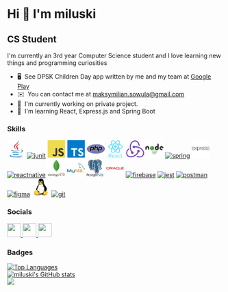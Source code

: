 Hi 👋 I'm miluski
========================

CS Student
----------

I'm currently an 3rd year Computer Science student and I love learning new things and programming curiosities

*   🖥️  See DPSK Children Day app written by me and my team at [Google Play](https://play.google.com/store/apps/details?id=com.dpsk.children.day)
*   ✉️  You can contact me at [maksymilian.sowula@gmail.com](mailto:maksymilian.sowula@gmail.com)
*   🚀  I'm currently working on private project.
*   🧠  I'm learning React, Express.js and Spring Boot
  
### Skills 

<p>
    <a target="_blank" href="https://raw.githubusercontent.com/devicons/devicon/master/icons/java/java-original.svg"
        style="display: inline-block;">
        <img src="https://raw.githubusercontent.com/devicons/devicon/master/icons/java/java-original.svg" alt="java"
            width="42" height="42" />
    </a>
    <a target="_blank" href="https://www.opencodez.com/wp-content/uploads/2019/04/Junit-1.png"
        style="display: inline-block;">
        <img src="https://www.opencodez.com/wp-content/uploads/2019/04/Junit-1.png" alt="junit"
            width="42" height="42" />
    </a>
    <a target="_blank"
        href="https://raw.githubusercontent.com/devicons/devicon/master/icons/javascript/javascript-original.svg"
        style="display: inline-block;"><img
            src="https://raw.githubusercontent.com/devicons/devicon/master/icons/javascript/javascript-original.svg"
            alt="javascript" width="42" height="42" /></a>
    <a target="_blank"
        href="https://raw.githubusercontent.com/devicons/devicon/master/icons/typescript/typescript-original.svg"
        style="display: inline-block;"><img
            src="https://raw.githubusercontent.com/devicons/devicon/master/icons/typescript/typescript-original.svg"
            alt="typescript" width="42" height="42" /></a>
    <a target="_blank" href="https://raw.githubusercontent.com/devicons/devicon/master/icons/php/php-original.svg"
        style="display: inline-block;"><img
            src="https://raw.githubusercontent.com/devicons/devicon/master/icons/php/php-original.svg" alt="php"
            width="42" height="42" /></a>
    <a target="_blank"
        href="https://raw.githubusercontent.com/devicons/devicon/master/icons/react/react-original-wordmark.svg"
        style="display: inline-block;"><img
            src="https://raw.githubusercontent.com/devicons/devicon/master/icons/react/react-original-wordmark.svg"
            alt="react" width="42" height="42" /></a>
    <a target="_blank" href="https://raw.githubusercontent.com/devicons/devicon/master/icons/redux/redux-original.svg"
        style="display: inline-block;"><img
            src="https://raw.githubusercontent.com/devicons/devicon/master/icons/redux/redux-original.svg" alt="redux"
            width="42" height="42" /></a>
    <a target="_blank"
        href="https://raw.githubusercontent.com/devicons/devicon/master/icons/nodejs/nodejs-original-wordmark.svg"
        style="display: inline-block;"><img
            src="https://raw.githubusercontent.com/devicons/devicon/master/icons/nodejs/nodejs-original-wordmark.svg"
            alt="nodejs" width="42" height="42" /></a>
    <a target="_blank" href="https://www.vectorlogo.zone/logos/springio/springio-icon.svg"
        style="display: inline-block;"><img src="https://www.vectorlogo.zone/logos/springio/springio-icon.svg"
            alt="spring" width="42" height="42" /></a>
    <a target="_blank"
        href="https://raw.githubusercontent.com/devicons/devicon/master/icons/express/express-original-wordmark.svg"
        style="display: inline-block;"><img
            src="https://raw.githubusercontent.com/devicons/devicon/master/icons/express/express-original-wordmark.svg"
            alt="express" width="42" height="42" /></a>
    <a target="_blank" href="https://reactnative.dev/img/header_logo.svg" style="display: inline-block;"><img
            src="https://reactnative.dev/img/header_logo.svg" alt="reactnative" width="42" height="42" /></a>
    <a target="_blank"
        href="https://raw.githubusercontent.com/devicons/devicon/master/icons/mongodb/mongodb-original-wordmark.svg"
        style="display: inline-block;"><img
            src="https://raw.githubusercontent.com/devicons/devicon/master/icons/mongodb/mongodb-original-wordmark.svg"
            alt="mongodb" width="42" height="42" /></a>
    <a target="_blank"
        href="https://raw.githubusercontent.com/devicons/devicon/master/icons/mysql/mysql-original-wordmark.svg"
        style="display: inline-block;"><img
            src="https://raw.githubusercontent.com/devicons/devicon/master/icons/mysql/mysql-original-wordmark.svg"
            alt="mysql" width="42" height="42" /></a>
    <a target="_blank"
        href="https://raw.githubusercontent.com/devicons/devicon/master/icons/postgresql/postgresql-original-wordmark.svg"
        style="display: inline-block;"><img
            src="https://raw.githubusercontent.com/devicons/devicon/master/icons/postgresql/postgresql-original-wordmark.svg"
            alt="postgresql" width="42" height="42" /></a>
    <a target="_blank" href="https://raw.githubusercontent.com/devicons/devicon/master/icons/oracle/oracle-original.svg"
        style="display: inline-block;"><img
            src="https://raw.githubusercontent.com/devicons/devicon/master/icons/oracle/oracle-original.svg"
            alt="oracle" width="42" height="42" /></a>
    <a target="_blank" href="https://www.vectorlogo.zone/logos/firebase/firebase-icon.svg"
        style="display: inline-block;"><img src="https://www.vectorlogo.zone/logos/firebase/firebase-icon.svg"
            alt="firebase" width="42" height="42" /></a>
    <a target="_blank" href="https://www.vectorlogo.zone/logos/jestjsio/jestjsio-icon.svg"
        style="display: inline-block;"><img src="https://www.vectorlogo.zone/logos/jestjsio/jestjsio-icon.svg"
            alt="jest" width="42" height="42" /></a>
    <a target="_blank" href="https://www.vectorlogo.zone/logos/getpostman/getpostman-icon.svg"
        style="display: inline-block;"><img src="https://www.vectorlogo.zone/logos/getpostman/getpostman-icon.svg"
            alt="postman" width="42" height="42" /></a>
    <a target="_blank" href="https://www.vectorlogo.zone/logos/figma/figma-icon.svg" style="display: inline-block;"><img
            src="https://www.vectorlogo.zone/logos/figma/figma-icon.svg" alt="figma" width="42" height="42" /></a>
    <a target="_blank" href="https://raw.githubusercontent.com/devicons/devicon/master/icons/linux/linux-original.svg"
        style="display: inline-block;"><img
            src="https://raw.githubusercontent.com/devicons/devicon/master/icons/linux/linux-original.svg" alt="linux"
            width="42" height="42" /></a>
    <a target="_blank" href="https://www.vectorlogo.zone/logos/git-scm/git-scm-icon.svg"
        style="display: inline-block;"><img src="https://www.vectorlogo.zone/logos/git-scm/git-scm-icon.svg" alt="git"
            width="42" height="42" /></a>
</p>
                    
### Socials
                  
                  
<p align="left">
  <a href="https://discord.com/users/miluski" target="_blank" rel="noreferrer">
    <picture>
      <source media="(prefers-color-scheme: dark)" srcset="https://raw.githubusercontent.com/danielcranney/readme-generator/main/public/icons/socials/discord-dark.svg" />
      <source media="(prefers-color-scheme: light)" srcset="https://raw.githubusercontent.com/danielcranney/readme-generator/main/public/icons/socials/discord.svg" />
      <img src="https://raw.githubusercontent.com/danielcranney/readme-generator/main/public/icons/socials/discord.svg" width="32" height="32" />
    </picture>
  </a>
  <a href="https://www.github.com/miluski" target="_blank" rel="noreferrer">
    <picture>
      <source media="(prefers-color-scheme: dark)" srcset="https://raw.githubusercontent.com/danielcranney/readme-generator/main/public/icons/socials/github-dark.svg" />
      <source media="(prefers-color-scheme: light)" srcset="https://raw.githubusercontent.com/danielcranney/readme-generator/main/public/icons/socials/github.svg" />
      <img src="https://raw.githubusercontent.com/danielcranney/readme-generator/main/public/icons/socials/github.svg" width="32" height="32" />
    </picture>
  </a>
  <a href="https://www.linkedin.com/in/maksymilian-sowula" target="_blank" rel="noreferrer">
    <picture>
      <source media="(prefers-color-scheme: dark)" srcset="https://raw.githubusercontent.com/danielcranney/readme-generator/main/public/icons/socials/linkedin-dark.svg" />
      <source media="(prefers-color-scheme: light)" srcset="https://raw.githubusercontent.com/danielcranney/readme-generator/main/public/icons/socials/linkedin.svg" />
      <img src="https://raw.githubusercontent.com/danielcranney/readme-generator/main/public/icons/socials/linkedin.svg" width="32" height="32" />
    </picture>
  </a>
</p>

### Badges

<a href="https://github.com/miluski" align="left">
  <img src="https://github-readme-stats.vercel.app/api/top-langs/?username=miluski&langs_count=10&title_color=0891b2&text_color=ffffff&icon_color=0891b2&bg_color=1c1917&hide_border=true&locale=en&custom_title=Top%20%Languages" alt="Top Languages" />
</a>
<br>
<a href="http://www.github.com/miluski">
  <img src="https://github-readme-stats.vercel.app/api?username=miluski&show_icons=true&hide=&count_private=true&title_color=0891b2&text_color=ffffff&icon_color=0891b2&bg_color=1c1917&hide_border=true&show_icons=true" alt="miluski's GitHub stats" />
</a>
<br>
<a href="http://www.github.com/miluski">
  <img src="https://github-readme-streak-stats.herokuapp.com/?user=miluski&stroke=ffffff&background=1c1917&ring=0891b2&fire=0891b2&currStreakNum=ffffff&currStreakLabel=0891b2&sideNums=ffffff&sideLabels=ffffff&dates=ffffff&hide_border=true" />
</a>
